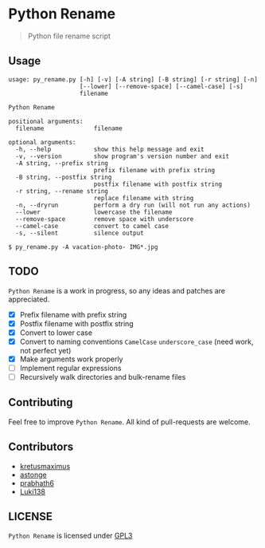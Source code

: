 # Python Rename

> Python file rename script

Usage
-----

```
usage: py_rename.py [-h] [-v] [-A string] [-B string] [-r string] [-n]
                    [--lower] [--remove-space] [--camel-case] [-s]
                    filename

Python Rename

positional arguments:
  filename              filename

optional arguments:
  -h, --help            show this help message and exit
  -v, --version         show program's version number and exit
  -A string, --prefix string
                        prefix filename with prefix string
  -B string, --postfix string
                        postfix filename with postfix string
  -r string, --rename string
                        replace filename with string
  -n, --dryrun          perform a dry run (will not run any actions)
  --lower               lowercase the filename
  --remove-space        remove space with underscore
  --camel-case          convert to camel case
  -s, --silent          silence output
```

`$ py_rename.py -A vacation-photo- IMG*.jpg`

TODO
----

`Python Rename` is a work in progress, so any ideas and patches are 
appreciated.

* [x] Prefix filename with prefix string
* [x] Postfix filename with postfix string
* [x] Convert to lower case
* [x] Convert to naming conventions `CamelCase` `underscore_case` (need work, not perfect yet)
* [x] Make arguments work properly
* [ ] Implement regular expressions
* [ ] Recursively walk directories and bulk-rename files

Contributing
------------

Feel free to improve `Python Rename`. All kind of pull-requests are welcome.

Contributors
------------

* [kretusmaximus](https://github.com/kretusmaximus)
* [astonge](https://github.com/astonge)
* [prabhath6](https://github.com/prabhath6)
* [Luki138](https://github.com/Luki138)

LICENSE
-------

`Python Rename` is licensed under 
[GPL3](https://github.com/nagracks/py_rename/blob/master/LICENSE)
